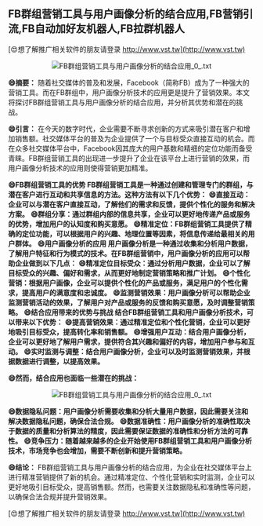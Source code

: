 ## **FB群组营销工具与用户画像分析的结合应用,FB营销引流,FB自动加好友机器人,FB拉群机器人**

[😍想了解推广相关软件的朋友请登录 http://www.vst.tw](http://www.vst.tw)

 <center><img src="https://vst.tw/MP4/tuiguang/png/2.png" alt="FB群组营销工具与用户画像分析的结合应用_0_.txt"></center>

**😄摘要：**
随着社交媒体的普及和发展，Facebook（简称FB）成为了一种强大的营销工具。而在FB群组中，用户画像分析技术的应用更是提升了营销效果。本文将探讨FB群组营销工具与用户画像分析的结合应用，并分析其优势和潜在的挑战。

**😄引言：**
在今天的数字时代，企业需要不断寻求创新的方式来吸引潜在客户和增加销售额。社交媒体平台的普及为企业提供了一个与目标受众直接互动的机会。而在众多社交媒体平台中，Facebook因其庞大的用户基数和精细的定位功能而备受青睐。FB群组营销工具的出现进一步提升了企业在该平台上进行营销的效果，而用户画像分析技术的应用则使得营销更加精准。

**😄FB群组营销工具的优势 FB群组营销工具是一种通过创建和管理专门的群组，与潜在客户进行互动和共享信息的方法。这种方法有以下几个优势：**
**😄直接互动：企业可以与潜在客户直接互动，了解他们的需求和反馈，提供个性化的服务和解决方案。**
**😄群组分享：通过群组内部的信息共享，企业可以更好地传递产品或服务的优势，增加用户的认知度和购买意愿。**
**😄精准定位：FB群组营销工具提供了精确的定位功能，可以根据用户的兴趣、地理位置等因素，将信息传递给最相关的用户群体。**
**😄用户画像分析的应用 用户画像分析是一种通过收集和分析用户数据，了解用户特征和行为模式的技术。在FB群组营销中，用户画像分析的应用可以帮助企业做到以下几点：**
**😄精准定位目标受众：通过分析用户数据，企业可以了解目标受众的兴趣、偏好和需求，从而更好地制定营销策略和推广计划。**
**😄个性化营销：根据用户画像，企业可以提供个性化的产品或服务，满足用户的个性化需求，提高用户的满意度和忠诚度。**
**😄监测营销效果：用户画像分析可以帮助企业监测营销活动的效果，了解用户对产品或服务的反馈和购买意愿，及时调整营销策略。**
**😄结合应用带来的优势与挑战 结合FB群组营销工具和用户画像分析技术，可以带来以下优势：**
**😄提高营销效果：通过精准定位和个性化营销，企业可以更好地吸引目标受众，提高转化率和销售额。**
**😄增强用户互动：结合用户画像分析，企业可以更好地了解用户需求，提供符合其兴趣和偏好的内容，增加用户参与和互动。**
**😄实时监测与调整：结合用户画像分析，企业可以及时监测营销效果，并根据数据进行调整，以提高效果。**

**😄然而，结合应用也面临一些潜在的挑战：**

 <center><img src="https://vst.tw/MP4/tuiguang/png/2.png" alt="FB群组营销工具与用户画像分析的结合应用_0_.txt"></center>

**😄数据隐私问题：用户画像分析需要收集和分析大量用户数据，因此需要关注和解决数据隐私问题，确保合法合规。**
**😄数据准确性：用户画像分析的准确性取决于数据的质量和分析算法的精度，因此需要保证数据的准确性和分析方法的可靠性。**
**😄竞争压力：随着越来越多的企业开始使用FB群组营销工具和用户画像分析技术，市场竞争也会增加，需要不断创新和提升营销策略。**

**😄结论：**
FB群组营销工具与用户画像分析的结合应用，为企业在社交媒体平台上进行精准营销提供了新的机会。通过精准定位、个性化营销和实时监测，企业可以更好地吸引目标受众，提高销售额。然而，也需要关注数据隐私和准确性等问题，以确保合法合规并提升营销效果。

[😍想了解推广相关软件的朋友请登录 http://www.vst.tw](http://www.vst.tw)



